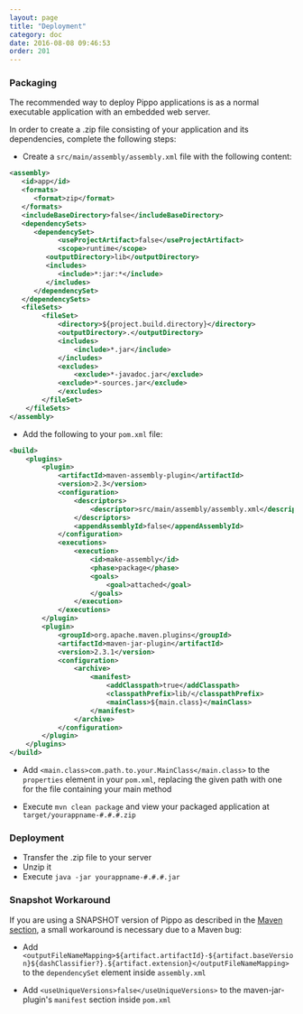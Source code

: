 ```yaml
---
layout: page
title: "Deployment"
category: doc
date: 2016-08-08 09:46:53
order: 201
---
```


### Packaging

The recommended way to deploy Pippo applications is as a normal executable application with an embedded web server.

In order to create a .zip file consisting of your application and its dependencies, complete the following steps:

* Create a `src/main/assembly/assembly.xml` file with the following content:

```xml
<assembly>
   <id>app</id>
   <formats>
      <format>zip</format>
   </formats>
   <includeBaseDirectory>false</includeBaseDirectory>
   <dependencySets>
      <dependencySet>
            <useProjectArtifact>false</useProjectArtifact>
            <scope>runtime</scope>
         <outputDirectory>lib</outputDirectory>
         <includes>
            <include>*:jar:*</include>
         </includes>
      </dependencySet>
   </dependencySets>
   <fileSets>
        <fileSet>
            <directory>${project.build.directory}</directory>
            <outputDirectory>.</outputDirectory>
            <includes>
                <include>*.jar</include>
            </includes>
            <excludes>
                <exclude>*-javadoc.jar</exclude>
            <exclude>*-sources.jar</exclude>
            </excludes>
        </fileSet>
    </fileSets>
</assembly>
```

* Add the following to your `pom.xml` file:

```xml
<build>
	<plugins>
		<plugin>
			<artifactId>maven-assembly-plugin</artifactId>
			<version>2.3</version>
			<configuration>
				<descriptors>
					<descriptor>src/main/assembly/assembly.xml</descriptor>
				</descriptors>
				<appendAssemblyId>false</appendAssemblyId>
			</configuration>
			<executions>
				<execution>
					<id>make-assembly</id>
					<phase>package</phase>
					<goals>
						<goal>attached</goal>
					</goals>
				</execution>
			</executions>
		</plugin>
		<plugin>
			<groupId>org.apache.maven.plugins</groupId>
			<artifactId>maven-jar-plugin</artifactId>
			<version>2.3.1</version>
			<configuration>
				<archive>
					<manifest>
						<addClasspath>true</addClasspath>
						<classpathPrefix>lib/</classpathPrefix>
						<mainClass>${main.class}</mainClass>
					</manifest>
				</archive>
			</configuration>
		</plugin>
	</plugins>
</build>
```

* Add `<main.class>com.path.to.your.MainClass</main.class>` to the `properties` element in your `pom.xml`, replacing the given path with one for the file containing your main method

* Execute `mvn clean package` and view your packaged application at `target/yourappname-#.#.#.zip`

### Deployment

* Transfer the .zip file to your server
* Unzip it
* Execute `java -jar yourappname-#.#.#.jar`

### Snapshot Workaround

If you are using a SNAPSHOT version of Pippo as described in the [Maven section](../dev/maven.html), a small workaround is necessary due to a Maven bug:

* Add `<outputFileNameMapping>${artifact.artifactId}-${artifact.baseVersion}${dashClassifier?}.${artifact.extension}</outputFileNameMapping>` to the `dependencySet` element inside `assembly.xml`

* Add `<useUniqueVersions>false</useUniqueVersions>` to the maven-jar-plugin's `manifest` section inside `pom.xml`


